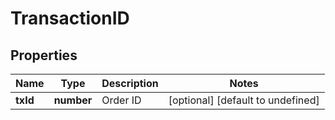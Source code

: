 # TransactionID

## Properties

Name | Type | Description | Notes
------------ | ------------- | ------------- | -------------
**txId** | **number** | Order ID | [optional] [default to undefined]

